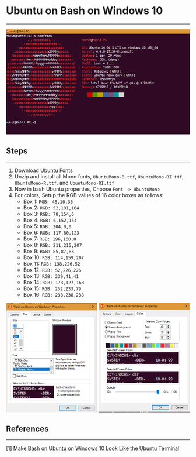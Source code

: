 # Ubuntu on Bash on Windows 10
------------------------------

<p align="center">
  <img src="ubuntu_bash_windows10_screenshot.png" width="600" title="Screenshot of Ubuntu on Bash on Windows 10">
</p>

## Steps
---------
1. Download [Ubuntu Fonts](https://design.ubuntu.com/font/)
2. Unzip and install all Mono fonts, ``UbuntuMono-B.ttf``, ``UbuntuMono-BI.ttf``, ``UbuntuMono-R.ttf``, and ``UbuntuMono-RI.ttf``
3. Now in bash Ubuntu properties, Choose ``Font -> UbuntuMono``  
4. For colors, Setup the RGB values of 16 color boxes as follows:
    * Box 1: ``RGB: 48,10,36``
    * Box 2: ``RGB: 52,101,164``
    * Box 3: ``RGB: 78,154,6``
    * Box 4: ``RGB: 6,152,154``
    * Box 5: ``RGB: 204,0,0``
    * Box 6: ``RGB: 117,80,123``
    * Box 7: ``RGB: 196,160,0``
    * Box 8: ``RGB: 211,215,207``
    * Box 9: ``RGB: 85,87,83``
    * Box 10: ``RGB: 114,159,207``
    * Box 11: ``RGB: 138,226,52``
    * Box 12: ``RGB: 52,226,226``
    * Box 13: ``RGB: 239,41,41``
    * Box 14: ``RGB: 173,127,168``
    * Box 15: ``RGB: 252,233,79``
    * Box 16: ``RGB: 238,238,238``
    

<p align="center">
  <img src="Font-Settings.png" width="250" title="Setting Fonts">
  <img src="Color-Settings.png" width="250" title="Setting Colors">
</p>
    
## References
-------------

[1] [Make Bash on Ubuntu on Windows 10 Look Like the Ubuntu Terminal](https://medium.com/@jgarijogarde/make-bash-on-ubuntu-on-windows-10-look-like-the-ubuntu-terminal-f7566008c5c2)
  
  

